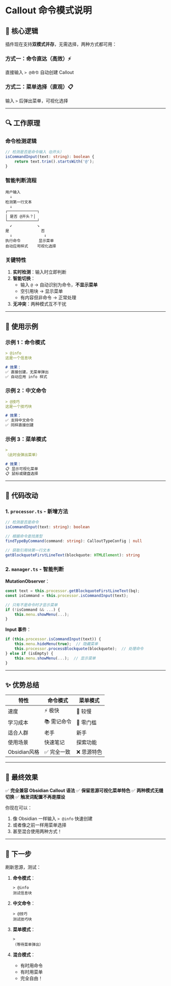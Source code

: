 # Callout 命令模式说明

## 🎯 核心逻辑

插件现在支持**双模式并存**，无需选择，两种方式都可用：

### 方式一：命令直达（高效）⚡
直接输入 `> @命令` 自动创建 Callout

### 方式二：菜单选择（直观）📋
输入 `>` 后弹出菜单，可视化选择

---

## 🔍 工作原理

### 命令检测逻辑

```typescript
// 检测是否是命令输入（@开头）
isCommandInput(text: string): boolean {
    return text.trim().startsWith('@');
}
```

### 智能判断流程

```
用户输入
  ↓
检测第一行文本
  ↓
┌─────────────┐
│ 是否 @开头？│
└─────────────┘
  ↙           ↘
是              否
  ↓              ↓
执行命令        显示菜单
自动应用样式    可视化选择
```

### 关键特性

1. **实时检测**：输入时立即判断
2. **智能切换**：
   - 输入 `@` → 自动识别为命令，**不显示菜单**
   - 空引用块 → 显示菜单
   - 有内容但非命令 → 正常处理
3. **无冲突**：两种模式互不干扰

---

## 📝 使用示例

### 示例 1：命令模式

```markdown
> @info
这是一个信息块

# 效果：
✅ 直接创建，无菜单弹出
✅ 自动应用 info 样式
```

### 示例 2：中文命令

```markdown
> @技巧
这是一个技巧块

# 效果：
✅ 支持中文命令
✅ 同样直接创建
```

### 示例 3：菜单模式

```markdown
>
（此时会弹出菜单）

# 效果：
📋 显示可视化菜单
📋 鼠标或键盘选择
```

---

## 🔧 代码改动

### 1. `processor.ts` - 新增方法

```typescript
// 检测是否是命令
isCommandInput(text: string): boolean

// 根据命令查找类型
findTypeByCommand(command: string): CalloutTypeConfig | null

// 获取引用块第一行文本
getBlockquoteFirstLineText(blockquote: HTMLElement): string
```

### 2. `manager.ts` - 智能判断

**MutationObserver**：
```typescript
const text = this.processor.getBlockquoteFirstLineText(bq);
const isCommand = this.processor.isCommandInput(text);

// 只有不是命令时才显示菜单
if (!isCommand && ...) {
    this.menu.showMenu(...);
}
```

**Input 事件**：
```typescript
if (this.processor.isCommandInput(text)) {
    this.menu.hideMenu(true);  // 隐藏菜单
    this.processor.processBlockquote(blockquote);  // 处理命令
} else if (isEmpty) {
    this.menu.showMenu(...);  // 显示菜单
}
```

---

## ✨ 优势总结

| 特性 | 命令模式 | 菜单模式 |
|------|---------|---------|
| 速度 | ⚡ 极快 | 🐢 较慢 |
| 学习成本 | 📚 需记命令 | 👶 零门槛 |
| 适合人群 | 老手 | 新手 |
| 使用场景 | 快速笔记 | 探索功能 |
| Obsidian风格 | ✅ 完全一致 | ❌ 思源特色 |

---

## 🎉 最终效果

✅ **完全兼容 Obsidian Callout 语法**
✅ **保留思源可视化菜单特色**
✅ **两种模式无缝切换**
✅ **触发词配置不再是摆设**

你现在可以：
1. 像 Obsidian 一样输入 `> @info` 快速创建
2. 或者像之前一样用菜单选择
3. 甚至混合使用两种方式！

---

## 🚀 下一步

刷新思源，测试：

1. **命令模式**：
   ```
   > @info
   测试信息块
   ```

2. **中文命令**：
   ```
   > @技巧
   测试技巧块
   ```

3. **菜单模式**：
   ```
   >
   （等待菜单弹出）
   ```

4. **混合模式**：
   - 有时用命令
   - 有时用菜单
   - 完全自由！



